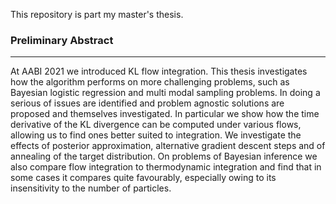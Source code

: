 This repository is part my master's thesis.

### Preliminary Abstract
------------------------
At AABI 2021 we introduced KL flow integration.
This thesis investigates how the algorithm performs on more challenging problems, such as Bayesian logistic regression and multi modal sampling problems.
In doing a serious of issues are identified and problem agnostic solutions are proposed and themselves investigated.
In particular we show how the time derivative of the KL divergence can be computed under various flows, allowing us to find ones better suited to integration.
We investigate the effects of posterior approximation, alternative gradient descent steps and of annealing of the target distribution.
On problems of Bayesian inference we also compare flow integration to thermodynamic integration and find that in some cases it compares quite favourably, especially owing to its insensitivity to the number of particles.
